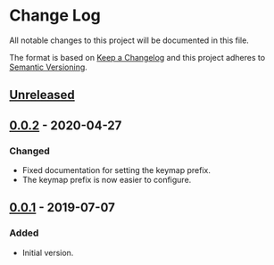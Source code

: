 # Change Log
All notable changes to this project will be documented in this file.

The format is based on [Keep a Changelog](http://keepachangelog.com/)
and this project adheres to [Semantic Versioning](http://semver.org/).


## [Unreleased]


## [0.0.2] - 2020-04-27
### Changed
- Fixed documentation for setting the keymap prefix.
- The keymap prefix is now easier to configure.


## [0.0.1] - 2019-07-07
### Added
- Initial version.


<!-- links -->
[Unreleased]: https://github.com/plandes/mark-thing-at/compare/v0.0.2...HEAD
[0.0.2]: https://github.com/plandes/mark-thing-at/compare/v0.0.1...v0.0.2
[0.0.1]: https://github.com/plandes/mark-thing-at/compare/v0.0.0...v0.0.1
